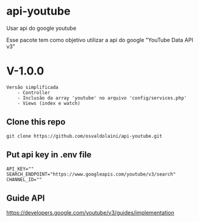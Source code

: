 # api-youtube
Usar api do google youtube

Esse pacote tem como objetivo utilizar a api do google "YouTube Data API v3" 

# V-1.0.0
```
Versão simplificada 
    - Controller
    - Inclusão da array 'youtube' no arquivo 'config/services.php'
    - Views (index e watch)
```

## Clone this repo
```
git clone https://github.com/osvaldolaini/api-youtube.git
```

## Put api key in .env file
```
API_KEY=""
SEARCH_ENDPOINT="https://www.googleapis.com/youtube/v3/search"
CHANNEL_ID=""
```

## Guide API
https://developers.google.com/youtube/v3/guides/implementation